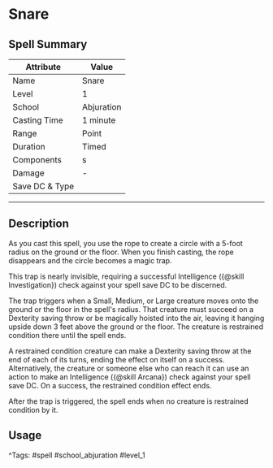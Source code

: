 # Snare

## Spell Summary

| Attribute        | Value                  |
|------------------|------------------------|
| Name             | Snare                 |
| Level            | 1                |
| School           | Abjuration          |
| Casting Time     | 1 minute              |
| Range            | Point            |
| Duration         | Timed             |
| Components       | s             |
| Damage           | -               |
| Save DC & Type   |              |

---

## Description

As you cast this spell, you use the rope to create a circle with a 5-foot radius on the ground or the floor. When you finish casting, the rope disappears and the circle becomes a magic trap.

This trap is nearly invisible, requiring a successful Intelligence ({@skill Investigation}) check against your spell save DC to be discerned.

The trap triggers when a Small, Medium, or Large creature moves onto the ground or the floor in the spell's radius. That creature must succeed on a Dexterity saving throw or be magically hoisted into the air, leaving it hanging upside down 3 feet above the ground or the floor. The creature is restrained condition there until the spell ends.

A restrained condition creature can make a Dexterity saving throw at the end of each of its turns, ending the effect on itself on a success. Alternatively, the creature or someone else who can reach it can use an action to make an Intelligence ({@skill Arcana}) check against your spell save DC. On a success, the restrained condition effect ends.

After the trap is triggered, the spell ends when no creature is restrained condition by it.

## Usage


^Tags: #spell #school_abjuration #level_1